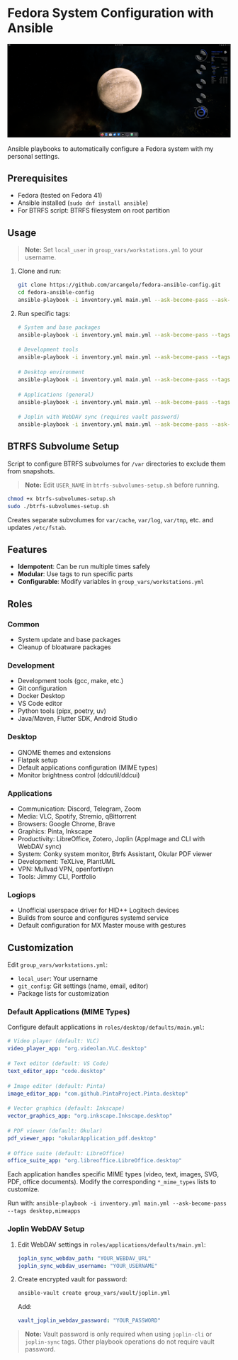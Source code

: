 # Fedora System Configuration with Ansible

![Configured Desktop Preview](preview.png)

Ansible playbooks to automatically configure a Fedora system with my personal settings.

## Prerequisites

- Fedora (tested on Fedora 41)
- Ansible installed (`sudo dnf install ansible`)
- For BTRFS script: BTRFS filesystem on root partition

## Usage

> **Note:** Set `local_user` in `group_vars/workstations.yml` to your username.

1. Clone and run:
   ```bash
   git clone https://github.com/arcangelo/fedora-ansible-config.git
   cd fedora-ansible-config
   ansible-playbook -i inventory.yml main.yml --ask-become-pass --ask-vault-pass
   ```

2. Run specific tags:
   ```bash
   # System and base packages
   ansible-playbook -i inventory.yml main.yml --ask-become-pass --tags "system,base-packages"

   # Development tools
   ansible-playbook -i inventory.yml main.yml --ask-become-pass --tags "development"

   # Desktop environment
   ansible-playbook -i inventory.yml main.yml --ask-become-pass --tags "desktop"

   # Applications (general)
   ansible-playbook -i inventory.yml main.yml --ask-become-pass --tags "applications"

   # Joplin with WebDAV sync (requires vault password)
   ansible-playbook -i inventory.yml main.yml --ask-become-pass --ask-vault-pass --tags "joplin-cli,joplin-sync"
   ```

## BTRFS Subvolume Setup

Script to configure BTRFS subvolumes for `/var` directories to exclude them from snapshots.

> **Note:** Edit `USER_NAME` in `btrfs-subvolumes-setup.sh` before running.

```bash
chmod +x btrfs-subvolumes-setup.sh
sudo ./btrfs-subvolumes-setup.sh
```

Creates separate subvolumes for `var/cache`, `var/log`, `var/tmp`, etc. and updates `/etc/fstab`.

## Features

- **Idempotent**: Can be run multiple times safely
- **Modular**: Use tags to run specific parts
- **Configurable**: Modify variables in `group_vars/workstations.yml`

## Roles

### Common
- System update and base packages
- Cleanup of bloatware packages

### Development
- Development tools (gcc, make, etc.)
- Git configuration
- Docker Desktop
- VS Code editor
- Python tools (pipx, poetry, uv)
- Java/Maven, Flutter SDK, Android Studio

### Desktop
- GNOME themes and extensions
- Flatpak setup
- Default applications configuration (MIME types)
- Monitor brightness control (ddcutil/ddcui)

### Applications
- Communication: Discord, Telegram, Zoom
- Media: VLC, Spotify, Stremio, qBittorrent
- Browsers: Google Chrome, Brave
- Graphics: Pinta, Inkscape
- Productivity: LibreOffice, Zotero, Joplin (AppImage and CLI with WebDAV sync)
- System: Conky system monitor, Btrfs Assistant, Okular PDF viewer
- Development: TeXLive, PlantUML
- VPN: Mullvad VPN, openfortivpn
- Tools: Jimmy CLI, Portfolio

### Logiops
- Unofficial userspace driver for HID++ Logitech devices
- Builds from source and configures systemd service
- Default configuration for MX Master mouse with gestures

## Customization

Edit `group_vars/workstations.yml`:
- `local_user`: Your username
- `git_config`: Git settings (name, email, editor)
- Package lists for customization

### Default Applications (MIME Types)

Configure default applications in `roles/desktop/defaults/main.yml`:

```yaml
# Video player (default: VLC)
video_player_app: "org.videolan.VLC.desktop"

# Text editor (default: VS Code)
text_editor_app: "code.desktop"

# Image editor (default: Pinta)
image_editor_app: "com.github.PintaProject.Pinta.desktop"

# Vector graphics (default: Inkscape)
vector_graphics_app: "org.inkscape.Inkscape.desktop"

# PDF viewer (default: Okular)
pdf_viewer_app: "okularApplication_pdf.desktop"

# Office suite (default: LibreOffice)
office_suite_app: "org.libreoffice.LibreOffice.desktop"
```

Each application handles specific MIME types (video, text, images, SVG, PDF, office documents). Modify the corresponding `*_mime_types` lists to customize.

Run with: `ansible-playbook -i inventory.yml main.yml --ask-become-pass --tags desktop,mimeapps`

### Joplin WebDAV Setup

1. Edit WebDAV settings in `roles/applications/defaults/main.yml`:
   ```yaml
   joplin_sync_webdav_path: "YOUR_WEBDAV_URL"
   joplin_sync_webdav_username: "YOUR_USERNAME"
   ```

2. Create encrypted vault for password:
   ```bash
   ansible-vault create group_vars/vault/joplin.yml
   ```
   Add:
   ```yaml
   vault_joplin_webdav_password: "YOUR_PASSWORD"
   ```

> **Note:** Vault password is only required when using `joplin-cli` or `joplin-sync` tags. Other playbook operations do not require vault password. 